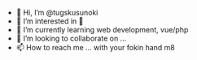 - 👋 Hi, I’m @tugskusunoki
- 👀 I’m interested in 🤑
- 🌱 I’m currently learning web development, vue/php
- 💞️ I’m looking to collaborate on ...
- 📫 How to reach me ... with your fokin hand m8

<!---
tugskusunoki/tugskusunoki is a ✨ special ✨ repository because its `README.md` (this file) appears on your GitHub profile.
You can click the Preview link to take a look at your changes.
--->
